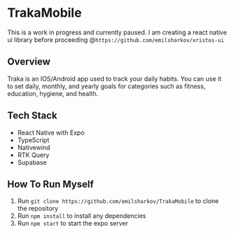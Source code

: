 # TrakaMobile
This is a work in progress and currently paused. I am creating a react native ui library before proceeding @```https://github.com/emilsharkov/xristos-ui```

## Overview
Traka is an IOS/Android app used to track your daily habits. You can use it to set daily, monthly, and yearly goals for categories such as fitness, education, hygiene, and health.

## Tech Stack
- React Native with Expo 
- TypeScript 
- Nativewind
- RTK Query
- Supabase

## How To Run Myself
1. Run ```git clone https://github.com/emilsharkov/TrakaMobile``` to clone the repository
2. Run ```npm install``` to install any dependencies
3. Run ```npm start``` to start the expo server
